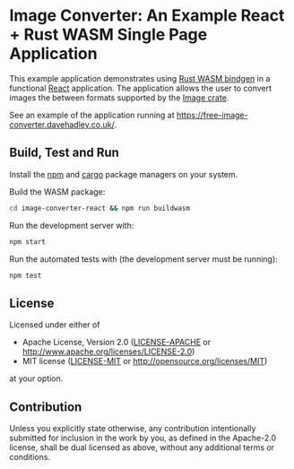 # Image Converter: An Example React + Rust WASM Single Page Application

This example application demonstrates using
[Rust WASM bindgen](https://rustwasm.github.io/) in a functional
[React](https://reactjs.org/) application. The application allows the user to
convert images the between formats supported by the
[Image crate](https://crates.io/crates/image).

See an example of the application running at <https://free-image-converter.davehadley.co.uk/>.

## Build, Test and Run

Install the
[npm](https://docs.npmjs.com/downloading-and-installing-node-js-and-npm) and
[cargo](https://rustup.rs/) package managers on your system.

Build the WASM package:

```bash
cd image-converter-react && npm run buildwasm
```

Run the development server with:

```bash
npm start
```

Run the automated tests with (the development server must be running):

```bash
npm test
```

## License

Licensed under either of

- Apache License, Version 2.0
  ([LICENSE-APACHE](LICENSE-APACHE) or http://www.apache.org/licenses/LICENSE-2.0)
- MIT license
  ([LICENSE-MIT](LICENSE-MIT) or http://opensource.org/licenses/MIT)

at your option.

## Contribution

Unless you explicitly state otherwise, any contribution intentionally submitted
for inclusion in the work by you, as defined in the Apache-2.0 license, shall be
dual licensed as above, without any additional terms or conditions.
